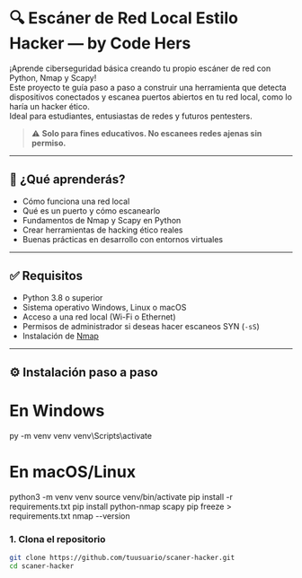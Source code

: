 # 🔍 Escáner de Red Local Estilo Hacker — by Code Hers

¡Aprende ciberseguridad básica creando tu propio escáner de red con Python, Nmap y Scapy!  
Este proyecto te guía paso a paso a construir una herramienta que detecta dispositivos conectados y escanea puertos abiertos en tu red local, como lo haría un hacker ético.  
Ideal para estudiantes, entusiastas de redes y futuros pentesters.  

> ⚠️ **Solo para fines educativos. No escanees redes ajenas sin permiso.**

---

## 🧠 ¿Qué aprenderás?

- Cómo funciona una red local
- Qué es un puerto y cómo escanearlo
- Fundamentos de Nmap y Scapy en Python
- Crear herramientas de hacking ético reales
- Buenas prácticas en desarrollo con entornos virtuales

---

## ✅ Requisitos

- Python 3.8 o superior
- Sistema operativo Windows, Linux o macOS
- Acceso a una red local (Wi-Fi o Ethernet)
- Permisos de administrador si deseas hacer escaneos SYN (`-sS`)
- Instalación de [Nmap](https://nmap.org/download.html)

---

## ⚙️ Instalación paso a paso
# En Windows
py -m venv venv
venv\Scripts\activate

# En macOS/Linux
python3 -m venv venv
source venv/bin/activate
pip install -r requirements.txt
pip install python-nmap scapy
pip freeze > requirements.txt
nmap --version


### 1. Clona el repositorio

```bash
git clone https://github.com/tuusuario/scaner-hacker.git
cd scaner-hacker
